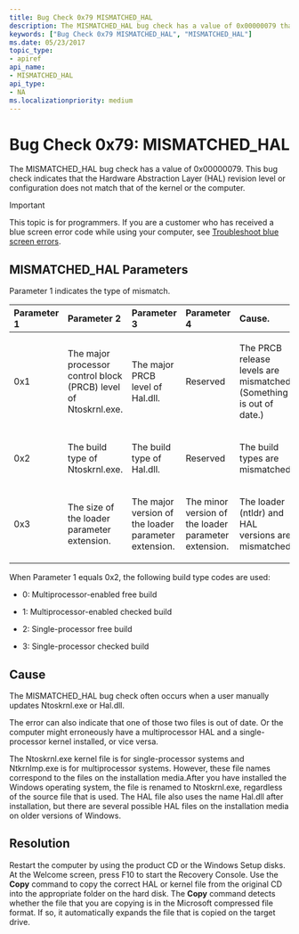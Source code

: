```yaml
---
title: Bug Check 0x79 MISMATCHED_HAL
description: The MISMATCHED_HAL bug check has a value of 0x00000079 that indicates that the HAL revision level or configuration does not match that of the kernel or the computer.
keywords: ["Bug Check 0x79 MISMATCHED_HAL", "MISMATCHED_HAL"]
ms.date: 05/23/2017
topic_type:
- apiref
api_name:
- MISMATCHED_HAL
api_type:
- NA
ms.localizationpriority: medium
---
```


# Bug Check 0x79: MISMATCHED\_HAL


The MISMATCHED\_HAL bug check has a value of 0x00000079. This bug check indicates that the Hardware Abstraction Layer (HAL) revision level or configuration does not match that of the kernel or the computer.

> [!IMPORTANT]
> This topic is for programmers. If you are a customer who has received a blue screen error code while using your computer, see [Troubleshoot blue screen errors](https://www.windows.com/stopcode).


## MISMATCHED\_HAL Parameters


Parameter 1 indicates the type of mismatch.

<table>
<colgroup>
<col width="20%" />
<col width="20%" />
<col width="20%" />
<col width="20%" />
<col width="20%" />
</colgroup>
<thead>
<tr class="header">
<th align="left">Parameter 1</th>
<th align="left">Parameter 2</th>
<th align="left">Parameter 3</th>
<th align="left">Parameter 4</th>
<th align="left">Cause.</th>
</tr>
</thead>
<tbody>
<tr class="odd">
<td align="left"><p>0x1</p></td>
<td align="left"><p>The major processor control block (PRCB) level of Ntoskrnl.exe.</p></td>
<td align="left"><p>The major PRCB level of Hal.dll.</p></td>
<td align="left"><p>Reserved</p></td>
<td align="left"><p>The PRCB release levels are mismatched. (Something is out of date.)</p></td>
</tr>
<tr class="even">
<td align="left"><p>0x2</p></td>
<td align="left"><p>The build type of Ntoskrnl.exe.</p></td>
<td align="left"><p>The build type of Hal.dll.</p></td>
<td align="left"><p>Reserved</p></td>
<td align="left"><p>The build types are mismatched.</p></td>
</tr>
<tr class="odd">
<td align="left"><p>0x3</p></td>
<td align="left"><p>The size of the loader parameter extension.</p></td>
<td align="left"><p>The major version of the loader parameter extension.</p></td>
<td align="left"><p>The minor version of the loader parameter extension.</p></td>
<td align="left"><p>The loader (ntldr) and HAL versions are mismatched.</p></td>
</tr>
</tbody>
</table>

 

When Parameter 1 equals 0x2, the following build type codes are used:

-   0: Multiprocessor-enabled free build

-   1: Multiprocessor-enabled checked build

-   2: Single-processor free build

-   3: Single-processor checked build

Cause
-----

The MISMATCHED\_HAL bug check often occurs when a user manually updates Ntoskrnl.exe or Hal.dll.

The error can also indicate that one of those two files is out of date. Or the computer might erroneously have a multiprocessor HAL and a single-processor kernel installed, or vice versa.

The Ntoskrnl.exe kernel file is for single-processor systems and Ntkrnlmp.exe is for multiprocessor systems. However, these file names correspond to the files on the installation media.After you have installed the Windows operating system, the file is renamed to Ntoskrnl.exe, regardless of the source file that is used. The HAL file also uses the name Hal.dll after installation, but there are several possible HAL files on the installation media on older versions of Windows.

Resolution
----------

Restart the computer by using the product CD or the Windows Setup disks. At the Welcome screen, press F10 to start the Recovery Console. Use the **Copy** command to copy the correct HAL or kernel file from the original CD into the appropriate folder on the hard disk. The **Copy** command detects whether the file that you are copying is in the Microsoft compressed file format. If so, it automatically expands the file that is copied on the target drive.

 

 





